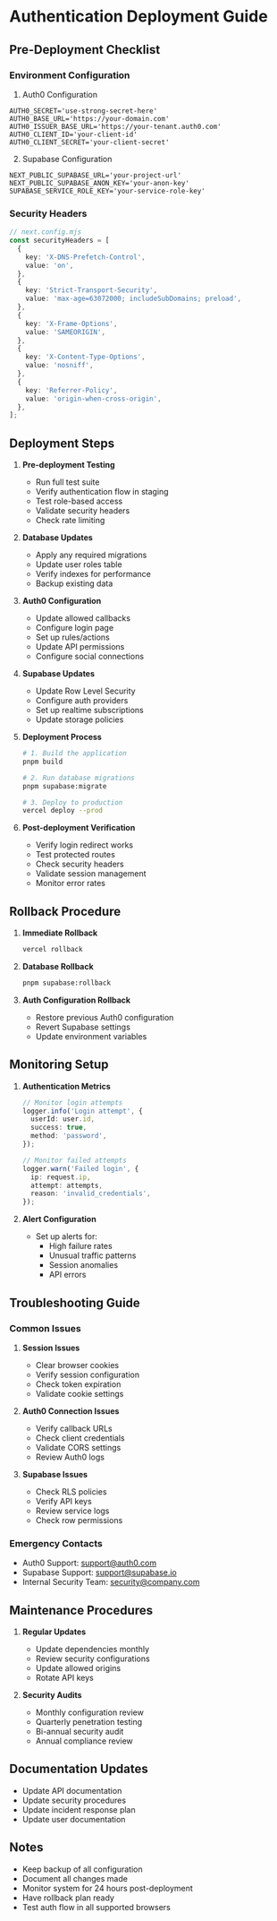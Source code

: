 # Authentication Deployment Guide

## Pre-Deployment Checklist

### Environment Configuration

1. Auth0 Configuration

```env
AUTH0_SECRET='use-strong-secret-here'
AUTH0_BASE_URL='https://your-domain.com'
AUTH0_ISSUER_BASE_URL='https://your-tenant.auth0.com'
AUTH0_CLIENT_ID='your-client-id'
AUTH0_CLIENT_SECRET='your-client-secret'
```

2. Supabase Configuration

```env
NEXT_PUBLIC_SUPABASE_URL='your-project-url'
NEXT_PUBLIC_SUPABASE_ANON_KEY='your-anon-key'
SUPABASE_SERVICE_ROLE_KEY='your-service-role-key'
```

### Security Headers

```typescript
// next.config.mjs
const securityHeaders = [
  {
    key: 'X-DNS-Prefetch-Control',
    value: 'on',
  },
  {
    key: 'Strict-Transport-Security',
    value: 'max-age=63072000; includeSubDomains; preload',
  },
  {
    key: 'X-Frame-Options',
    value: 'SAMEORIGIN',
  },
  {
    key: 'X-Content-Type-Options',
    value: 'nosniff',
  },
  {
    key: 'Referrer-Policy',
    value: 'origin-when-cross-origin',
  },
];
```

## Deployment Steps

1. **Pre-deployment Testing**

   - Run full test suite
   - Verify authentication flow in staging
   - Test role-based access
   - Validate security headers
   - Check rate limiting

2. **Database Updates**

   - Apply any required migrations
   - Update user roles table
   - Verify indexes for performance
   - Backup existing data

3. **Auth0 Configuration**

   - Update allowed callbacks
   - Configure login page
   - Set up rules/actions
   - Update API permissions
   - Configure social connections

4. **Supabase Updates**

   - Update Row Level Security
   - Configure auth providers
   - Set up realtime subscriptions
   - Update storage policies

5. **Deployment Process**

   ```bash
   # 1. Build the application
   pnpm build

   # 2. Run database migrations
   pnpm supabase:migrate

   # 3. Deploy to production
   vercel deploy --prod
   ```

6. **Post-deployment Verification**
   - Verify login redirect works
   - Test protected routes
   - Check security headers
   - Validate session management
   - Monitor error rates

## Rollback Procedure

1. **Immediate Rollback**

   ```bash
   vercel rollback
   ```

2. **Database Rollback**

   ```bash
   pnpm supabase:rollback
   ```

3. **Auth Configuration Rollback**
   - Restore previous Auth0 configuration
   - Revert Supabase settings
   - Update environment variables

## Monitoring Setup

1. **Authentication Metrics**

   ```typescript
   // Monitor login attempts
   logger.info('Login attempt', {
     userId: user.id,
     success: true,
     method: 'password',
   });

   // Monitor failed attempts
   logger.warn('Failed login', {
     ip: request.ip,
     attempt: attempts,
     reason: 'invalid_credentials',
   });
   ```

2. **Alert Configuration**
   - Set up alerts for:
     - High failure rates
     - Unusual traffic patterns
     - Session anomalies
     - API errors

## Troubleshooting Guide

### Common Issues

1. **Session Issues**

   - Clear browser cookies
   - Verify session configuration
   - Check token expiration
   - Validate cookie settings

2. **Auth0 Connection Issues**

   - Verify callback URLs
   - Check client credentials
   - Validate CORS settings
   - Review Auth0 logs

3. **Supabase Issues**
   - Check RLS policies
   - Verify API keys
   - Review service logs
   - Check row permissions

### Emergency Contacts

- Auth0 Support: <support@auth0.com>
- Supabase Support: <support@supabase.io>
- Internal Security Team: <security@company.com>

## Maintenance Procedures

1. **Regular Updates**

   - Update dependencies monthly
   - Review security configurations
   - Update allowed origins
   - Rotate API keys

2. **Security Audits**
   - Monthly configuration review
   - Quarterly penetration testing
   - Bi-annual security audit
   - Annual compliance review

## Documentation Updates

- Update API documentation
- Update security procedures
- Update incident response plan
- Update user documentation

## Notes

- Keep backup of all configuration
- Document all changes made
- Monitor system for 24 hours post-deployment
- Have rollback plan ready
- Test auth flow in all supported browsers
